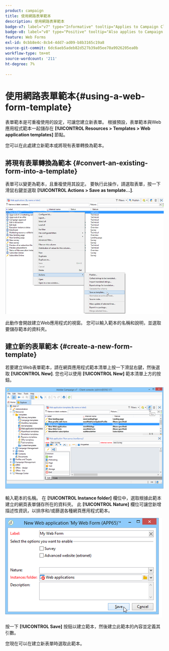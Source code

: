 ```yaml
---
product: campaign
title: 使用網路表單範本
description: 使用網路表單範本
badge-v7: label="v7" type="Informative" tooltip="Applies to Campaign Classic v7"
badge-v8: label="v8" type="Positive" tooltip="Also applies to Campaign v8"
feature: Web Forms
exl-id: 0cbb8e4c-8cb4-4dd7-ad09-b8b3165c19a8
source-git-commit: 6dc6aeb5adeb82d527b39a05ee70a9926205ea0b
workflow-type: tm+mt
source-wordcount: '211'
ht-degree: 7%

---
```


# 使用網路表單範本{#using-a-web-form-template}



表單範本是可重複使用的設定，可讓您建立新表單。 根據預設，表單範本與Web應用程式範本一起儲存在 **[!UICONTROL Resources > Templates > Web application templates]** 節點。

您可以在此處建立新範本或將現有表單轉換為範本。

## 將現有表單轉換為範本 {#convert-an-existing-form-into-a-template}

表單可以變更為範本，且重複使用其設定。 要執行此操作，請選取表單，按一下滑鼠右鍵並選取 **[!UICONTROL Actions > Save as template...]**.

![](assets/s_ncs_admin_survey_saveastemplate.png)

此動作會開啟建立Web應用程式的視窗。 您可以輸入範本的名稱和說明，並選取要儲存範本的資料夾。

## 建立新的表單範本 {#create-a-new-form-template}

若要建立Web表單範本，請在網頁應用程式範本清單上按一下滑鼠右鍵，然後選取 **[!UICONTROL New]**. 您也可以使用 **[!UICONTROL New]** 範本清單上方的按鈕。

![](assets/s_ncs_admin_survey_createtemplate.png)

輸入範本的名稱。 在 **[!UICONTROL Instance folder]** 欄位中，選取根據此範本建立的網頁表單儲存所在的資料夾。 此 **[!UICONTROL Nature]** 欄位可讓您新增描述性資訊，以排序和/或篩選各種網頁應用程式範本。

![](assets/s_ncs_admin_survey_createtemplate_details.png)

按一下 **[!UICONTROL Save]** 按鈕以建立範本，然後建立此範本的內容並定義其引數。

您現在可以在建立新表單時選取此範本。
